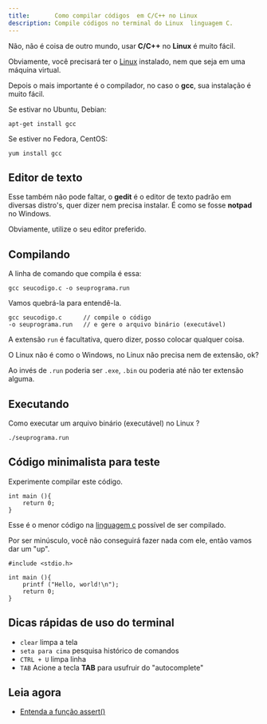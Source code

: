 ```yaml
---
title:       Como compilar códigos  em C/C++ no Linux
description: Compile códigos no terminal do Linux  linguagem C.
---
```


Não, não é coisa de outro mundo, usar __C/C++__ no __Linux__ é muito fácil.

Obviamente, você precisará ter o [Linux]("/../../../linux) instalado, nem que seja em uma máquina virtual.

Depois o mais importante é o compilador, no caso o __gcc__, sua instalação é muito fácil.

Se estivar no Ubuntu, Debian:

    apt-get install gcc

Se estiver no Fedora, CentOS:

    yum install gcc      



Editor de texto
---

Esse também não pode faltar, o __gedit__ é o editor de texto padrão em diversas distro's, quer dizer nem precisa instalar.
É como se fosse __notpad__ no Windows.

Obviamente, utilize o seu editor preferido.



Compilando
---

A linha de comando que compila é essa:

    gcc seucodigo.c -o seuprograma.run

Vamos quebrá-la para entendê-la.

    gcc seucodigo.c      // compile o código  
    -o seuprograma.run   // e gere o arquivo binário (executável)


A extensão `run` é facultativa, quero dizer, posso colocar qualquer coisa.

O Linux não é como o Windows, no Linux não precisa nem de extensão, ok?

Ao invés de `.run` poderia ser `.exe`, `.bin` ou poderia até não ter extensão alguma.


Executando
---

Como executar um arquivo binário (executável) no Linux ?

    ./seuprograma.run



Código minimalista para teste
---

Experimente compilar este código.

    int main (){
        return 0;
    }

Esse é o menor código na [linguagem c](../introducao-linguagem-c) possível de ser compilado.

Por ser minúsculo, você não conseguirá fazer nada com ele, então vamos dar um "up".

    #include <stdio.h>

    int main (){
        printf ("Hello, world!\n");
        return 0;
    }



Dicas rápidas de uso do terminal
---

- `clear` limpa a tela
- `seta para cima` pesquisa histórico de comandos
- `CTRL + U` limpa linha
- `TAB` Acione a tecla __TAB__ para usufruir do "autocomplete"



Leia agora
---

- [Entenda a função assert()](/c/entendendo-o-assert-c/)